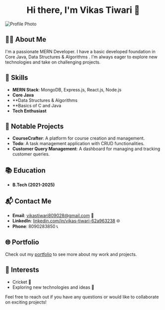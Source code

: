 <div align="center>
  <div align="center">
  <h1 align="center">Hi there, I'm Vikas Tiwari 👋</h1>
</div>

![Profile Photo](https://miro.medium.com/v2/resize:fit:900/1*b29pJKZqp6Jxb3rd9QlJiw.png) <!-- Replace with your actual photo URL -->

## 👨‍💻 About Me
I'm a passionate MERN Developer. I have a basic developed foundation in Core Java, Data Structures & Algorithms . I'm always eager to explore new technologies and take on challenging projects.

## 🚀 Skills
- **MERN Stack**: MongoDB, Express.js, React.js, Node.js
- **Core Java**
- **Data Structures & Algorithms
- **Basics of C and Java
- **Tech Enthusiast**

## 🌟 Notable Projects
- **CourseCrafter**: A platform for course creation and management.
- **Todo**: A task management application with CRUD functionalities.
- **Customer Query Management**: A dashboard for managing and tracking customer queries. 

## 📚 Education
- **B.Tech (2021-2025)**

## 📬 Contact Me
- **Email**: [vikastiwari809028@gmail.com](mailto:vikastiwari809028@gmail.com) 📧
- **LinkedIn**: [linkedin.com/in/vikas-tiwari-62a963238](https://linkedin.com/in/vikas-tiwari-62a963238) 🌐
- **Phone**: 8090283850 📞

## 🌐 Portfolio
Check out my [portfolio](https://portfolio-zeta-gules-48.vercel.app/) to see more about my work and projects.

## 🎯 Interests
- Cricket 🏏
- Exploring new technologies and ideas 🌟

Feel free to reach out if you have any questions or would like to collaborate on exciting projects!
</div>


